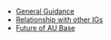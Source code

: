 - [General Guidance](generalguidance.html)
- [Relationship with other IGs](relationship.html)
- [Future of AU Base](future.html)